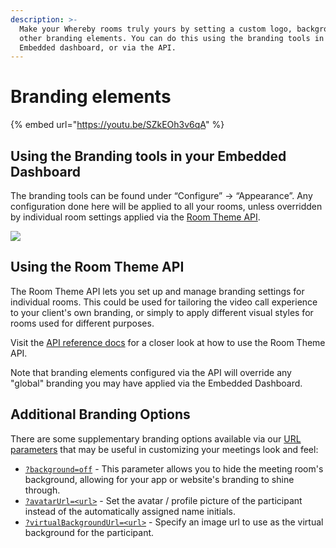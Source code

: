 ```yaml
---
description: >-
  Make your Whereby rooms truly yours by setting a custom logo, background and
  other branding elements. You can do this using the branding tools in the
  Embedded dashboard, or via the API.
---
```


# Branding elements

{% embed url="https://youtu.be/SZkEOh3v6qA" %}

## Using the Branding tools in your Embedded Dashboard

The branding tools can be found under “Configure” → “Appearance”. Any configuration done here will be applied to all your rooms, unless overridden by individual room settings applied via the [Room Theme API](branding-elements.md#using-the-room-theme-api).

![](<../../.gitbook/assets/branding dashboard.png>)

## Using the Room Theme API

The Room Theme API lets you set up and manage branding settings for individual rooms. This could be used for tailoring the video call experience to your client's own branding, or simply to apply different visual styles for rooms used for different purposes.

Visit the [API reference docs](../../reference/whereby-rest-api-reference/#put-requests) for a closer look at how to use the Room Theme API.&#x20;

Note that branding elements configured via the API will override any "global" branding you may have applied via the Embedded Dashboard.

## Additional Branding Options

There are some supplementary branding options available via our [URL parameters](using-url-parameters.md) that may be useful in customizing your meetings look and feel:

* [`?background=off`](using-url-parameters.md#background-off) - This parameter allows you to hide the meeting room's background, allowing for your app or website's branding to shine through.
* [`?avatarUrl=<url>`](using-url-parameters.md#avatarurl-less-than-url-greater-than) - Set the avatar / profile picture of the participant instead of the automatically assigned name initials.&#x20;
* [`?virtualBackgroundUrl=<url>`](using-url-parameters.md#virtualbackgroundurl-less-than-url-greater-than) - Specify an image url to use as the virtual background for the participant.&#x20;
